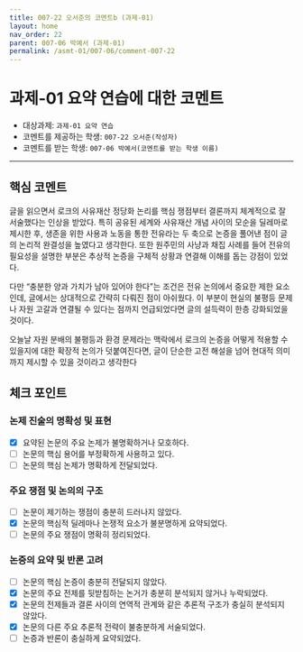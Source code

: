 ```yaml
---
title: 007-22 오서준의 코멘트b (과제-01) 
layout: home
nav_order: 22
parent: 007-06 박예서 (과제-01)
permalink: /asmt-01/007-06/comment-007-22
---
```


# 과제-01 요약 연습에 대한 코멘트

- 대상과제: `과제-01 요약 연습`
- 코멘트를 제공하는 학생: `007-22 오서준(작성자)` 
- 코멘트를 받는 학생: `007-06 박예서(코멘트를 받는 학생 이름)` 

---

## 핵심 코멘트

글을 읽으면서 로크의 사유재산 정당화 논리를 핵심 쟁점부터 결론까지 체계적으로 잘 서술했다는 인상을 받았다. 특히 공유된 세계와 사유재산 개념 사이의 모순을 딜레마로 제시한 후, 생존을 위한 사용과 노동을 통한 전유라는 두 축으로 논증을 풀어낸 점이 글의 논리적 완결성을 높였다고 생각한다. 또한 원주민의 사냥과 채집 사례를 들어 전유의 필요성을 설명한 부분은 추상적 논증을 구체적 상황과 연결해 이해를 돕는 강점이 있었다.

다만 “충분한 양과 가치가 남아 있어야 한다”는 조건은 전유 논의에서 중요한 제한 요소인데, 글에서는 상대적으로 간략히 다뤄진 점이 아쉬웠다. 이 부분이 현실의 불평등 문제나 자원 고갈과 연결될 수 있다는 점까지 언급되었다면 글의 설득력이 한층 강화되었을 것이다.

오늘날 자원 분배의 불평등과 환경 문제라는 맥락에서 로크의 논증을 어떻게 적용할 수 있을지에 대한 확장적 논의가 덧붙여진다면, 글이 단순한 고전 해설을 넘어 현대적 의미까지 제시할 수 있을 것이라고 생각한다

## 체크 포인트

### 논제 진술의 명확성 및 표현  
- [X] 요약된 논문의 주요 논제가 불명확하거나 모호하다.  
- [ ] 논문의 핵심 용어를 부정확하게 사용하고 있다.  
- [ ] 논문의 핵심 논제가 명확하게 전달되었다.  

### 주요 쟁점 및 논의의 구조  
- [ ] 논문이 제기하는 쟁점이 충분히 드러나지 않았다.  
- [X] 논문의 핵심적 딜레마나 논쟁적 요소가 불분명하게 요약되었다.  
- [ ] 논문의 주요 쟁점이 명확히 정리되었다.  

### 논증의 요약 및 반론 고려  
- [ ] 논문의 핵심 논증이 충분히 전달되지 않았다.  
- [X] 논문의 주요 전제를 뒷받침하는 논거가 충분히 분석되지 않거나 누락되었다.  
- [X] 논문의 전제들과 결론 사이의 연역적 관계와 같은 추론적 구조가 충실히 분석되지 않았다.  
- [X] 논문의 다른 주요 추론적 전략이 불충분하게 서술되었다.
- [ ] 논증과 반론이 충실하게 요약되었다. 